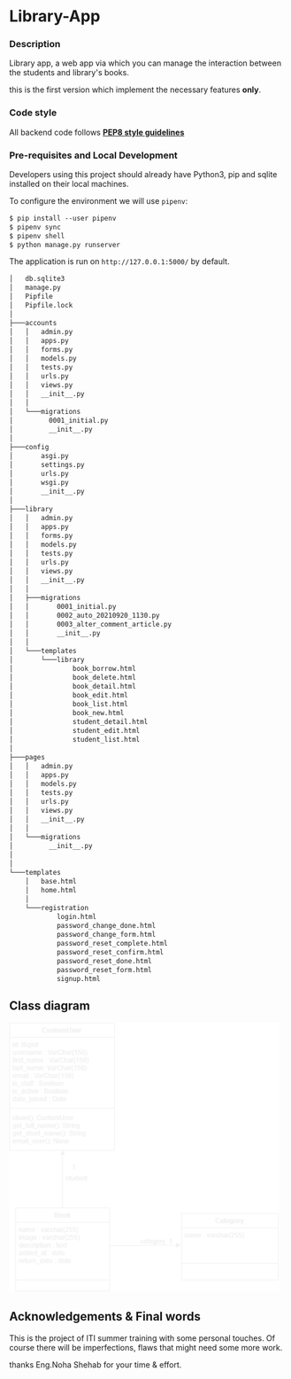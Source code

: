 # Library-App
### Description
Library app, a web app via which you can manage the interaction between the students and library's books.

this is the first version which implement the necessary features __only__.

### Code style
All backend code follows [**PEP8 style guidelines**](https://www.python.org/dev/peps/pep-0008/)

### Pre-requisites and Local Development
Developers using this project should already have Python3, pip and sqlite installed on their local machines.

To configure the environment we will use `pipenv`:

    $ pip install --user pipenv
    $ pipenv sync
    $ pipenv shell
    $ python manage.py runserver

The application is run on `http://127.0.0.1:5000/` by default.


    │   db.sqlite3
    │   manage.py
    │   Pipfile
    │   Pipfile.lock
    │
    ├───accounts
    │   │   admin.py
    │   │   apps.py
    │   │   forms.py
    │   │   models.py
    │   │   tests.py
    │   │   urls.py
    │   │   views.py
    │   │   __init__.py
    │   │
    │   └───migrations
    │         0001_initial.py
    │         __init__.py
    │
    ├───config
    │       asgi.py
    │       settings.py
    │       urls.py
    │       wsgi.py
    │       __init__.py
    │
    ├───library
    │   │   admin.py
    │   │   apps.py
    │   │   forms.py
    │   │   models.py
    │   │   tests.py
    │   │   urls.py
    │   │   views.py
    │   │   __init__.py
    │   │
    │   ├───migrations
    │   │       0001_initial.py
    │   │       0002_auto_20210920_1130.py
    │   │       0003_alter_comment_article.py
    │   │       __init__.py
    │   │
    │   └───templates
    │       └───library
    │               book_borrow.html
    │               book_delete.html
    │               book_detail.html
    │               book_edit.html
    │               book_list.html
    │               book_new.html
    │               student_detail.html
    │               student_edit.html
    │               student_list.html
    │
    ├───pages
    │   │   admin.py
    │   │   apps.py
    │   │   models.py
    │   │   tests.py
    │   │   urls.py
    │   │   views.py
    │   │   __init__.py
    │   │
    │   └───migrations
    │         __init__.py
    │   
    │
    └───templates
        │   base.html
        │   home.html
        │
        └───registration
                login.html
                password_change_done.html
                password_change_form.html
                password_reset_complete.html
                password_reset_confirm.html
                password_reset_done.html
                password_reset_form.html
                signup.html

## Class diagram
![Class](https://github.com/osamaragab520/Library-App/blob/main/static/class_diagram.png)

## Acknowledgements & Final words
This is the project of ITI summer training with some personal touches. Of course there will be imperfections, flaws that might need some more work.

thanks Eng.Noha Shehab for your time & effort.
